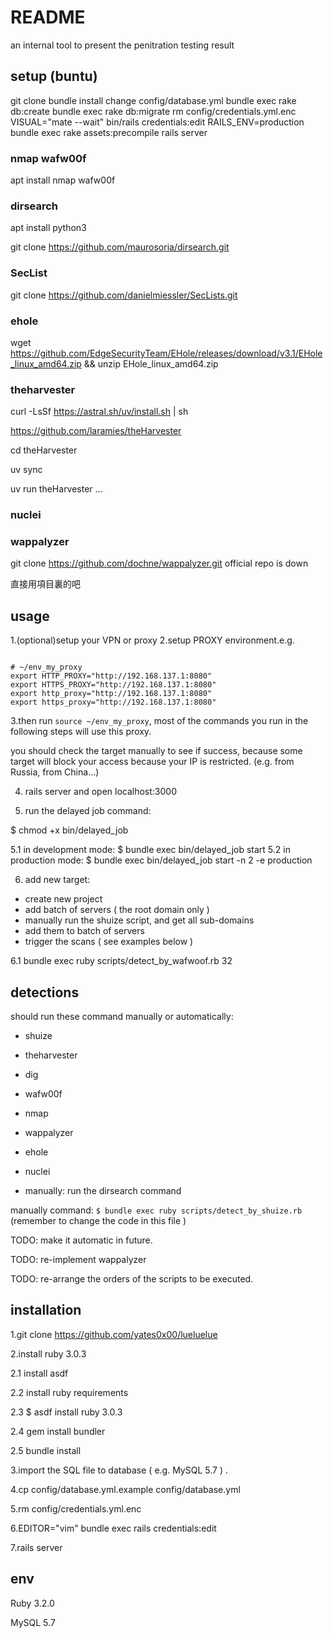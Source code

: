 # README

an internal tool to present the penitration testing result

## setup (buntu)

git clone
bundle install
change config/database.yml
bundle exec rake db:create
bundle exec rake db:migrate
rm config/credentials.yml.enc
VISUAL="mate --wait" bin/rails credentials:edit
RAILS_ENV=production bundle exec rake assets:precompile
rails server

### nmap wafw00f
apt install nmap wafw00f

### dirsearch
apt install python3

git clone https://github.com/maurosoria/dirsearch.git

### SecList
git clone https://github.com/danielmiessler/SecLists.git

### ehole
wget https://github.com/EdgeSecurityTeam/EHole/releases/download/v3.1/EHole_linux_amd64.zip && unzip  EHole_linux_amd64.zip

### theharvester

curl -LsSf https://astral.sh/uv/install.sh | sh

https://github.com/laramies/theHarvester

cd theHarvester

uv sync

uv run theHarvester ...

### nuclei

### wappalyzer

git clone https://github.com/dochne/wappalyzer.git official repo is down

直接用項目裏的吧

## usage

1.(optional)setup your VPN or proxy
2.setup PROXY environment.e.g.

```

# ~/env_my_proxy
export HTTP_PROXY="http://192.168.137.1:8080"
export HTTPS_PROXY="http://192.168.137.1:8080"
export http_proxy="http://192.168.137.1:8080"
export https_proxy="http://192.168.137.1:8080"
```

3.then run `source ~/env_my_proxy`, most of the commands you run in the following steps will use this proxy.

you should check the target manually to see if success, because some target will block your access because your IP is restricted. (e.g. from Russia, from China...)

4. rails server and open localhost:3000

5. run the delayed job command:

$ chmod +x bin/delayed_job

5.1 in development mode: $ bundle exec bin/delayed_job start
5.2 in production mode:  $ bundle exec bin/delayed_job start -n 2 -e production


6. add new target:

- create new project
- add batch of servers ( the root domain only )
- manually run the shuize script, and get all sub-domains
- add them to batch of servers
- trigger the scans ( see examples below )

6.1 bundle exec ruby scripts/detect_by_wafwoof.rb 32


## detections

should run these command manually or automatically:

- shuize
- theharvester
- dig
- wafw00f
- nmap
- wappalyzer
- ehole
- nuclei

- manually: run the dirsearch command

manually command: `$ bundle exec ruby scripts/detect_by_shuize.rb` (remember to change the code in this file )

TODO: make it automatic in future.

TODO: re-implement wappalyzer

TODO: re-arrange the orders of the scripts to be executed.

## installation

1.git clone https://github.com/yates0x00/lueluelue

2.install ruby 3.0.3

2.1 install asdf

2.2 install ruby requirements

2.3 $ asdf install ruby 3.0.3

2.4 gem install bundler

2.5 bundle install

3.import the SQL file to database ( e.g. MySQL 5.7 ) .

4.cp config/database.yml.example config/database.yml

5.rm config/credentials.yml.enc

6.EDITOR="vim" bundle exec rails credentials:edit

7.rails server

## env

Ruby 3.2.0

MySQL 5.7

